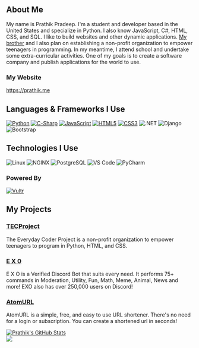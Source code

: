 ## About Me

My name is Prathik Pradeep. I'm a student and developer based in the United States and specialize in Python. I also know JavaScript, C#, HTML, CSS, and SQL. I like to build websites and other dynamic applications. [My brother](https://github.com/pranav-pradeep) and I also plan on establishing a non-profit organization to empower teenagers in programming. In my meantime, I attend school and undertake some extra-curricular activities. One of my goals is to create a software company and publish applications for the world to use.

### My Website
https://prathik.me

## Languages & Frameworks I Use
[![Python](http://img.shields.io/badge/-Python-3776AB?style=for-the-badge&logo=python&logoColor=white)](https://python.org)
[![C-Sharp](http://img.shields.io/badge/C%23-239120?style=for-the-badge&logo=c-sharp&logoColor=white)](https://docs.microsoft.com/en-us/dotnet/csharp/tour-of-csharp/)
[![JavaScript](http://img.shields.io/badge/JavaScript-F7DF1E?style=for-the-badge&logo=javascript&logoColor=black)](https://www.javascript.com/)
[![HTML5](https://img.shields.io/badge/-HTML5-%23E44D27?style=for-the-badge&logo=html5&logoColor=white)](https://html.spec.whatwg.org/)
[![CSS3](https://img.shields.io/badge/-CSS3-%231572B6?style=for-the-badge&logo=css3)]()
![.NET](http://img.shields.io/badge/.NET-5C2D91?style=for-the-badge&logo=.net&logoColor=white)
![Django](http://img.shields.io/badge/Django-092E20?style=for-the-badge&logo=django&logoColor=white)
![Bootstrap](https://img.shields.io/badge/Bootstrap-563D7C?style=for-the-badge&logo=bootstrap&logoColor=white)

## Technologies I Use
![Linux](http://img.shields.io/badge/Ubuntu-E95420?style=for-the-badge&logo=linux&logoColor=black)
![NGINX](https://img.shields.io/badge/NGINX-009639?style=for-the-badge&logo=nginx&logoColor=white)
![PostgreSQL](http://img.shields.io/badge/PostgreSQL-316192?style=for-the-badge&logo=postgresql&logoColor=white)
![VS Code](http://img.shields.io/badge/-Visual%20Studio%20Code-007ACC?style=for-the-badge&logo=visual-studio-code&logoColor=white)
![PyCharm](http://img.shields.io/badge/-PyCharm-007ACA?style=for-the-badge&logo=pycharm&logoColor=white)

### Powered By 
[![Vultr](https://img.shields.io/badge/Vultr-007bfc?style=for-the-badge&logo=vultr&logoColor=white)](https://vultr.com)

## My Projects

### [TECProject](https://coderproject.tech)
The Everyday Coder Project is a non-profit organization to
empower teenagers to program in Python, HTML, and CSS.

### [E X 0](https://exobot.xyz)
E X O is a Verified Discord Bot that suits every need.
It performs 75+ commands in Moderation, Utility,
Fun, Math, Meme, Animal, News and more! EXO also has
over 250,000 users on Discord!

### [AtomURL](https://github.com/PRA7H1K/atom)
AtomURL is a simple, free, and easy to use URL shortener.
There's no need for a login or subscription. You can create a
shortened url in seconds!

[![Prathik's GitHub Stats](https://github-readme-stats.vercel.app/api?username=PRA7H1K&show_icons=true&theme=vue)](https://github.com/pra7h1k)
<br>
<img src="https://komarev.com/ghpvc/?username=PRA7H1K&color=blue&style=flat-square">
